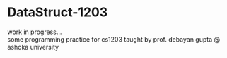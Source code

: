 # DataStruct-1203

work in progress... <br>
some programming practice for cs1203 taught by prof. debayan gupta @ ashoka university 
